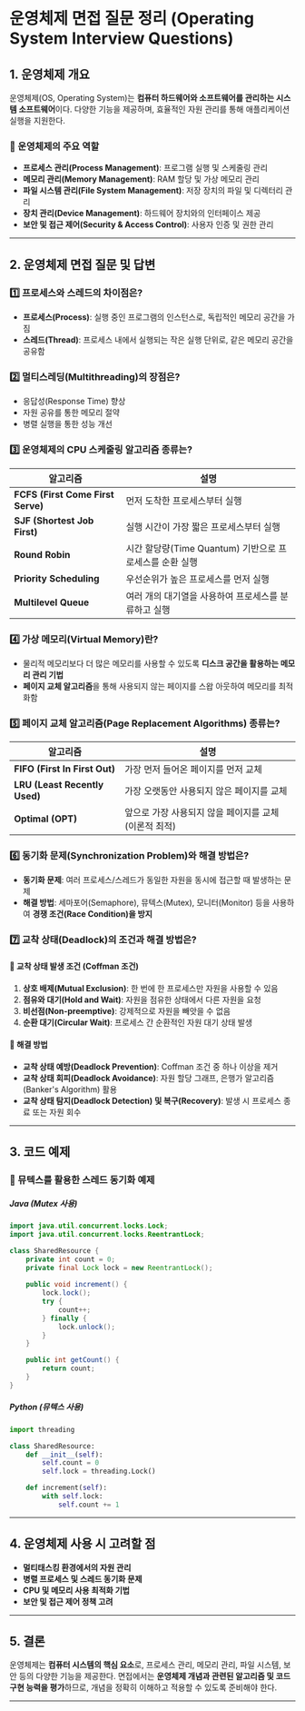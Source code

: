 # 운영체제 면접 질문 정리 (Operating System Interview Questions)

## 1. 운영체제 개요
운영체제(OS, Operating System)는 **컴퓨터 하드웨어와 소프트웨어를 관리하는 시스템 소프트웨어**이다. 다양한 기능을 제공하며, 효율적인 자원 관리를 통해 애플리케이션 실행을 지원한다.

### 🔹 운영체제의 주요 역할
- **프로세스 관리(Process Management)**: 프로그램 실행 및 스케줄링 관리
- **메모리 관리(Memory Management)**: RAM 할당 및 가상 메모리 관리
- **파일 시스템 관리(File System Management)**: 저장 장치의 파일 및 디렉터리 관리
- **장치 관리(Device Management)**: 하드웨어 장치와의 인터페이스 제공
- **보안 및 접근 제어(Security & Access Control)**: 사용자 인증 및 권한 관리

---

## 2. 운영체제 면접 질문 및 답변

### 1️⃣ 프로세스와 스레드의 차이점은?
- **프로세스(Process)**: 실행 중인 프로그램의 인스턴스로, 독립적인 메모리 공간을 가짐
- **스레드(Thread)**: 프로세스 내에서 실행되는 작은 실행 단위로, 같은 메모리 공간을 공유함

### 2️⃣ 멀티스레딩(Multithreading)의 장점은?
- 응답성(Response Time) 향상
- 자원 공유를 통한 메모리 절약
- 병렬 실행을 통한 성능 개선

### 3️⃣ 운영체제의 CPU 스케줄링 알고리즘 종류는?
| 알고리즘 | 설명 |
|---------|------|
| **FCFS (First Come First Serve)** | 먼저 도착한 프로세스부터 실행 |
| **SJF (Shortest Job First)** | 실행 시간이 가장 짧은 프로세스부터 실행 |
| **Round Robin** | 시간 할당량(Time Quantum) 기반으로 프로세스를 순환 실행 |
| **Priority Scheduling** | 우선순위가 높은 프로세스를 먼저 실행 |
| **Multilevel Queue** | 여러 개의 대기열을 사용하여 프로세스를 분류하고 실행 |

### 4️⃣ 가상 메모리(Virtual Memory)란?
- 물리적 메모리보다 더 많은 메모리를 사용할 수 있도록 **디스크 공간을 활용하는 메모리 관리 기법**
- **페이지 교체 알고리즘**을 통해 사용되지 않는 페이지를 스왑 아웃하여 메모리를 최적화함

### 5️⃣ 페이지 교체 알고리즘(Page Replacement Algorithms) 종류는?
| 알고리즘 | 설명 |
|---------|------|
| **FIFO (First In First Out)** | 가장 먼저 들어온 페이지를 먼저 교체 |
| **LRU (Least Recently Used)** | 가장 오랫동안 사용되지 않은 페이지를 교체 |
| **Optimal (OPT)** | 앞으로 가장 사용되지 않을 페이지를 교체 (이론적 최적) |

### 6️⃣ 동기화 문제(Synchronization Problem)와 해결 방법은?
- **동기화 문제**: 여러 프로세스/스레드가 동일한 자원을 동시에 접근할 때 발생하는 문제
- **해결 방법**: 세마포어(Semaphore), 뮤텍스(Mutex), 모니터(Monitor) 등을 사용하여 **경쟁 조건(Race Condition)을 방지**

### 7️⃣ 교착 상태(Deadlock)의 조건과 해결 방법은?
#### 🔹 교착 상태 발생 조건 (Coffman 조건)
1. **상호 배제(Mutual Exclusion)**: 한 번에 한 프로세스만 자원을 사용할 수 있음
2. **점유와 대기(Hold and Wait)**: 자원을 점유한 상태에서 다른 자원을 요청
3. **비선점(Non-preemptive)**: 강제적으로 자원을 빼앗을 수 없음
4. **순환 대기(Circular Wait)**: 프로세스 간 순환적인 자원 대기 상태 발생

#### 🔹 해결 방법
- **교착 상태 예방(Deadlock Prevention)**: Coffman 조건 중 하나 이상을 제거
- **교착 상태 회피(Deadlock Avoidance)**: 자원 할당 그래프, 은행가 알고리즘(Banker's Algorithm) 활용
- **교착 상태 탐지(Deadlock Detection) 및 복구(Recovery)**: 발생 시 프로세스 종료 또는 자원 회수

---

## 3. 코드 예제
### 🔹 뮤텍스를 활용한 스레드 동기화 예제
##### Java (Mutex 사용)
```java
import java.util.concurrent.locks.Lock;
import java.util.concurrent.locks.ReentrantLock;

class SharedResource {
    private int count = 0;
    private final Lock lock = new ReentrantLock();
    
    public void increment() {
        lock.lock();
        try {
            count++;
        } finally {
            lock.unlock();
        }
    }

    public int getCount() {
        return count;
    }
}
```

##### Python (뮤텍스 사용)
```python
import threading

class SharedResource:
    def __init__(self):
        self.count = 0
        self.lock = threading.Lock()

    def increment(self):
        with self.lock:
            self.count += 1
```

---

## 4. 운영체제 사용 시 고려할 점
- **멀티태스킹 환경에서의 자원 관리**
- **병렬 프로세스 및 스레드 동기화 문제**
- **CPU 및 메모리 사용 최적화 기법**
- **보안 및 접근 제어 정책 고려**

---

## 5. 결론
운영체제는 **컴퓨터 시스템의 핵심 요소**로, 프로세스 관리, 메모리 관리, 파일 시스템, 보안 등의 다양한 기능을 제공한다. 면접에서는 **운영체제 개념과 관련된 알고리즘 및 코드 구현 능력을 평가**하므로, 개념을 정확히 이해하고 적용할 수 있도록 준비해야 한다.

---